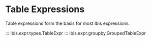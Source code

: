 # Table Expressions

Table expressions form the basis for most Ibis expressions.

::: ibis.expr.types.TableExpr
::: ibis.expr.groupby.GroupedTableExpr
